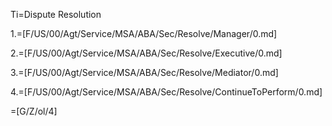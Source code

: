 Ti=Dispute Resolution

1.=[F/US/00/Agt/Service/MSA/ABA/Sec/Resolve/Manager/0.md]

2.=[F/US/00/Agt/Service/MSA/ABA/Sec/Resolve/Executive/0.md]

3.=[F/US/00/Agt/Service/MSA/ABA/Sec/Resolve/Mediator/0.md]

4.=[F/US/00/Agt/Service/MSA/ABA/Sec/Resolve/ContinueToPerform/0.md]

=[G/Z/ol/4]
